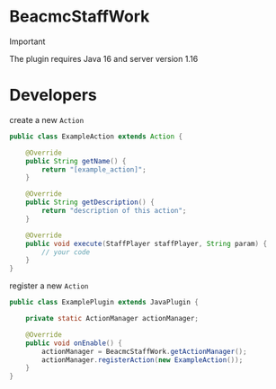 # BeacmcStaffWork

> [!IMPORTANT]
> The plugin requires Java 16 and server version 1.16
> 
# Developers
create a new `Action`

```java
public class ExampleAction extends Action {

    @Override
    public String getName() {
        return "[example_action]";
    }

    @Override
    public String getDescription() {
        return "description of this action";
    }

    @Override
    public void execute(StaffPlayer staffPlayer, String param) {
        // your code
    }
}
```
register a new `Action`
```java
public class ExamplePlugin extends JavaPlugin {

    private static ActionManager actionManager;

    @Override
    public void onEnable() {
        actionManager = BeacmcStaffWork.getActionManager();
        actionManager.registerAction(new ExampleAction());
    }
}
```
